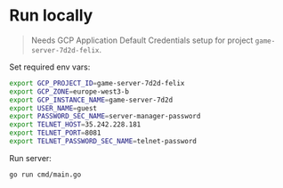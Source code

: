 # Run locally

>Needs GCP Application Default Credentials setup for project `game-server-7d2d-felix`.

Set required env vars:

```sh
export GCP_PROJECT_ID=game-server-7d2d-felix
export GCP_ZONE=europe-west3-b
export GCP_INSTANCE_NAME=game-server-7d2d
export USER_NAME=guest
export PASSWORD_SEC_NAME=server-manager-password
export TELNET_HOST=35.242.228.181
export TELNET_PORT=8081
export TELNET_PASSWORD_SEC_NAME=telnet-password
```

Run server:

```sh
go run cmd/main.go
```
